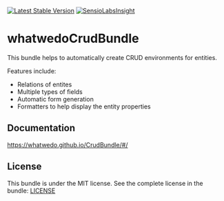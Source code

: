 [![Latest Stable Version](https://poser.pugx.org/whatwedo/crud-bundle/v/stable)](https://packagist.org/packages/whatwedo/crud-bundle)
[![SensioLabsInsight](https://insight.sensiolabs.com/projects/e6189d76-3602-4eec-8467-77da9c272b74/mini.png)](https://insight.sensiolabs.com/projects/e6189d76-3602-4eec-8467-77da9c272b74)

# whatwedoCrudBundle

This bundle helps to automatically create CRUD environments for entities.

Features include:

- Relations of entites
- Multiple types of fields
- Automatic form generation
- Formatters to help display the entity properties

## Documentation

https://whatwedo.github.io/CrudBundle/#/

## License

This bundle is under the MIT license. See the complete license in the bundle: [LICENSE](LICENSE)

